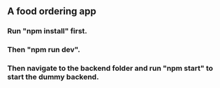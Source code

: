 ## A food ordering app

### Run "npm install" first.

### Then "npm run dev".

### Then navigate to the backend folder and run "npm start" to start the dummy backend.
